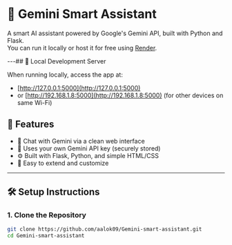 # 🤖 Gemini Smart Assistant

A smart AI assistant powered by Google's Gemini API, built with Python and Flask.  
You can run it locally or host it for free using [Render](https://render.com).

---## 🔗 Local Development Server

When running locally, access the app at:

- [http://127.0.0.1:5000](http://127.0.0.1:5000)
- or [http://192.168.1.8:5000](http://192.168.1.8:5000) (for other devices on same Wi-Fi)


## 🚀 Features

- 💬 Chat with Gemini via a clean web interface
- 🔐 Uses your own Gemini API key (securely stored)
- ⚙️ Built with Flask, Python, and simple HTML/CSS
- 🔁 Easy to extend and customize

---

## 🛠️ Setup Instructions

### 1. Clone the Repository

```bash
git clone https://github.com/aalok09/Gemini-smart-assistant.git
cd Gemini-smart-assistant

